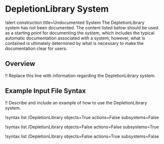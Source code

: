 # DepletionLibrary System

!alert construction title=Undocumented System
The DepletionLibrary system has not been documented. The content listed below should be used as a starting
point for documenting the system, which includes the typical automatic documentation associated with
a system; however, what is contained is ultimately determined by what is necessary to make the
documentation clear for users.

## Overview

!! Replace this line with information regarding the DepletionLibrary system.

## Example Input File Syntax

!! Describe and include an example of how to use the DepletionLibrary system.

!syntax list /DepletionLibrary objects=True actions=False subsystems=False

!syntax list /DepletionLibrary objects=False actions=False subsystems=True

!syntax list /DepletionLibrary objects=False actions=True subsystems=False

